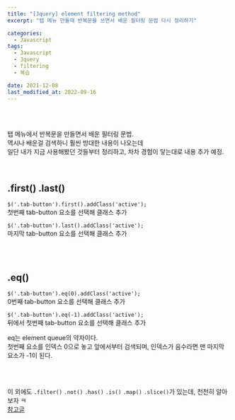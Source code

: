 ```yaml
---
title: "[Jquery] element filtering method"
excerpt: "탭 메뉴 만들때 반복문을 쓰면서 배운 필터링 문법 다시 정리하기"

categories:
  - Javascript
tags:
  - Javascript
  - Jquery
  - filtering
  - 복습

date: 2021-12-08
last_modified_at: 2022-09-16
---
```


<br>
<br>

탭 메뉴에서 반복문을 만들면서 배운 필터링 문법. <br>
역시나 배운걸 검색하니 훨씬 방대한 내용이 나오는데 <br>
일단 내가 지금 사용해봤던 것들부터 정리하고, 차차 경험이 닿는대로 내용 추가 예정.

<br>

## .first() .last()

`$('.tab-button').first().addClass('active');` <br>
첫번째 tab-button 요소를 선택해 클래스 추가

`$('.tab-button').last().addClass('active');`<br>
마지막 tab-button 요소를 선택해 클래스 추가

<br>
<br>

## .eq()

`$('.tab-button').eq(0).addClass('active');` <br>
0번째 tab-button 요소를 선택해 클래스 추가

`$('.tab-button').eq(-1).addClass('active');` <br>
뒤에서 첫번째 tab-button 요소를 선택해 클래스 추가

eq는 element queue의 약자이다. <br>
첫번째 요소를 인덱스 0으로 놓고 앞에서부터 검색되며, 인덱스가 음수라면 맨 마지막 요소가 -1이 된다.

<br>
<br>

이 외에도
`.filter()` `.not()` `.has()` `.is()` `.map()` `.slice()`가 있는데, 천천히 알아보자 ㅋ<br>
[참고글]

[참고글]: http://www.devkuma.com/books/pages/224
